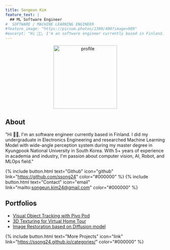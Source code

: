 ```yaml
---
title: Songeun Kim
feature_text: |
  ## ML Software Engineer
#  SOFTWARE / MACHINE LEARNING ENGINEER
#feature_image: "https://picsum.photos/1300/400?image=989"
#excerpt: "Hi 👋🏼, I'm an software engineer currently based in Finland. I did my undergraduate in Electronics Engineering and researched Machine Learning with wide-angle perception system during my master degree in Kyungpook National University in South Korea. With 5+ years of experience in academia and industry, I'm passion about computer vision, AI, Robot, and MLOps field."
---
```


<p align="center">
  <img src="{{ site.baseurl }}/assets/img.png" alt="profile" width="200">
</p>

## About
"Hi 👋🏼, I'm an software engineer currently based in Finland. I did my undergraduate in Electronics Engineering and researched Machine Learning Model with wide-angle perception system during my master degree in Kyungpook National University in South Korea. With 5+ years of experience in academia and industry, I'm passion about computer vision, AI, Robot, and MLOps field."

{% include button.html text="Github" icon="github" link="https://github.com/ssong24" color="#000000" %}  {% include button.html text="Contact" icon="email" link="mailto:songeun.kim24@gmail.com" color="#000000" %} 


## Portfolios

- [Visual Object Tracking with Pivo Pod](/pivo-tracking/)
- [3D Texturing for Virtual Home Tour](/3d-texturing/)
- [Image Restoration based on Diffusion model](/image-restoration/) 


{% include button.html text="More Projects" icon="link" link="https://ssong24.github.io/categories/" color="#000000" %} 